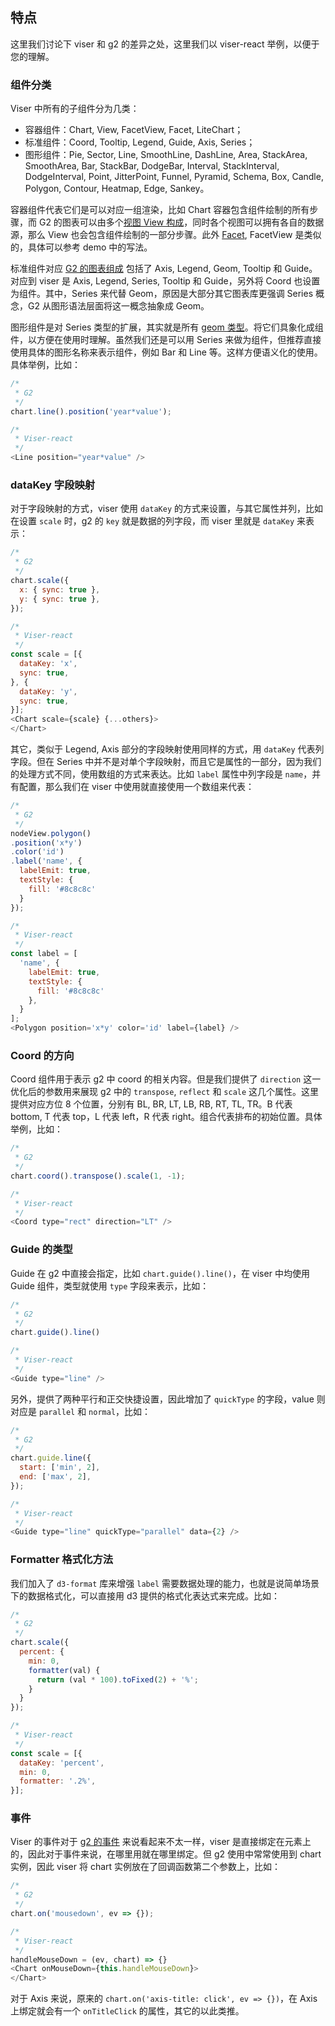 ## 特点

这里我们讨论下 viser 和 g2 的差异之处，这里我们以 viser-react 举例，以便于您的理解。

### 组件分类

Viser 中所有的子组件分为几类：

- 容器组件：Chart, View, FacetView, Facet, LiteChart；
- 标准组件：Coord, Tooltip, Legend, Guide, Axis, Series；
- 图形组件：Pie, Sector, Line, SmoothLine, DashLine, Area, StackArea, SmoothArea, Bar, StackBar, DodgeBar, Interval, StackInterval, DodgeInterval, Point, JitterPoint, Funnel, Pyramid, Schema, Box, Candle, Polygon, Contour, Heatmap, Edge, Sankey。

容器组件代表它们是可以对应一组渲染，比如 Chart 容器包含组件绘制的所有步骤，而 G2 的图表可以由多个[视图 View 构成](https://antv.alipay.com/zh-cn/g2/3.x/tutorial/how-to-create-view.html)，同时各个视图可以拥有各自的数据源，那么 View 也会包含组件绘制的一部分步骤。此外 [Facet](https://antv.alipay.com/zh-cn/g2/3.x/tutorial/facet.html), FacetView 是类似的，具体可以参考 demo 中的写法。

标准组件对应 [G2 的图表组成](https://antv.alipay.com/zh-cn/g2/3.x/tutorial/understanding-g2-charts.html) 包括了 Axis, Legend, Geom, Tooltip 和 Guide。对应到 viser 是 Axis, Legend, Series, Tooltip 和 Guide，另外将 Coord 也设置为组件。其中，Series 来代替 Geom，原因是大部分其它图表库更强调 Series 概念，G2 从图形语法层面将这一概念抽象成 Geom。

图形组件是对 Series 类型的扩展，其实就是所有 [geom 类型](https://antv.alipay.com/zh-cn/g2/3.x/tutorial/geom.html)。将它们具象化成组件，以方便在使用时理解。虽然我们还是可以用 Series 来做为组件，但推荐直接使用具体的图形名称来表示组件，例如 Bar 和 Line 等。这样方便语义化的使用。具体举例，比如：

```js
/*
 * G2
 */
chart.line().position('year*value');
```
```js
/*
 * Viser-react
 */
<Line position="year*value" />
```

### dataKey 字段映射

对于字段映射的方式，viser 使用 `dataKey` 的方式来设置，与其它属性并列，比如在设置 `scale` 时，g2 的 `key` 就是数据的列字段，而 viser 里就是 `dataKey` 来表示：

```js
/*
 * G2
 */
chart.scale({
  x: { sync: true },
  y: { sync: true },
});
```
```js
/*
 * Viser-react
 */
const scale = [{
  dataKey: 'x',
  sync: true,
}, {
  dataKey: 'y',
  sync: true,
}];
<Chart scale={scale} {...others}>
</Chart>
```

其它，类似于 Legend, Axis 部分的字段映射使用同样的方式，用 `dataKey` 代表列字段。但在 Series 中并不是对单个字段映射，而且它是属性的一部分，因为我们的处理方式不同，使用数组的方式来表达。比如 `label` 属性中列字段是 `name`，并有配置，那么我们在 viser 中使用就直接使用一个数组来代表：

```js
/*
 * G2
 */
nodeView.polygon()
.position('x*y')
.color('id')
.label('name', {
  labelEmit: true,
  textStyle: {
    fill: '#8c8c8c'
  }
});
```
```js
/*
 * Viser-react
 */
const label = [
  'name', {
    labelEmit: true,
    textStyle: {
      fill: '#8c8c8c'
    },
  }
];
<Polygon position='x*y' color='id' label={label} />
```

### Coord 的方向

Coord 组件用于表示 g2 中 coord 的相关内容。但是我们提供了 `direction` 这一优化后的参数用来展现 g2 中的 `transpose`, `reflect` 和 `scale` 这几个属性。这里提供对应方位 8 个位置，分别有 BL, BR, LT, LB, RB, RT, TL, TR。B 代表 bottom, T 代表 top，L 代表 left，R 代表 right。组合代表排布的初始位置。具体举例，比如：

```js
/*
 * G2
 */
chart.coord().transpose().scale(1, -1);
```
```js
/*
 * Viser-react
 */
<Coord type="rect" direction="LT" />
```

### Guide 的类型

Guide 在 g2 中直接会指定，比如 `chart.guide().line()`，在 viser 中均使用 Guide 组件，类型就使用 `type` 字段来表示，比如：

```js
/*
 * G2
 */
chart.guide().line()
```
```js
/*
 * Viser-react
 */
<Guide type="line" />
```

另外，提供了两种平行和正交快捷设置，因此增加了 `quickType` 的字段，value 则对应是 `parallel` 和 `normal`，比如：

```js
/*
 * G2
 */
chart.guide.line({
  start: ['min', 2],
  end: ['max', 2],
});
```
```js
/*
 * Viser-react
 */
<Guide type="line" quickType="parallel" data={2} />
```

### Formatter 格式化方法

我们加入了 `d3-format` 库来增强 `label` 需要数据处理的能力，也就是说简单场景下的数据格式化，可以直接用 d3 提供的格式化表达式来完成。比如：

```js
/*
 * G2
 */
chart.scale({
  percent: {
    min: 0,
    formatter(val) {
      return (val * 100).toFixed(2) + '%';
    }
  }
});
```
```js
/*
 * Viser-react
 */
const scale = [{
  dataKey: 'percent',
  min: 0,
  formatter: '.2%',
}];
```

### 事件

Viser 的事件对于 [g2 的事件](https://antv.alipay.com/zh-cn/g2/3.x/tutorial/chart-event.html) 来说看起来不太一样，viser 是直接绑定在元素上的，因此对于事件来说，在哪里用就在哪里绑定。但 g2 使用中常常使用到 chart 实例，因此 viser 将 chart 实例放在了回调函数第二个参数上，比如：

```js
/*
 * G2
 */
chart.on('mousedown', ev => {});
```
```js
/*
 * Viser-react
 */
handleMouseDown = (ev, chart) => {}
<Chart onMouseDown={this.handleMouseDown}>
</Chart>
```

对于 Axis 来说，原来的 `chart.on('axis-title: click', ev => {})`，在 Axis 上绑定就会有一个 `onTitleClick` 的属性，其它的以此类推。